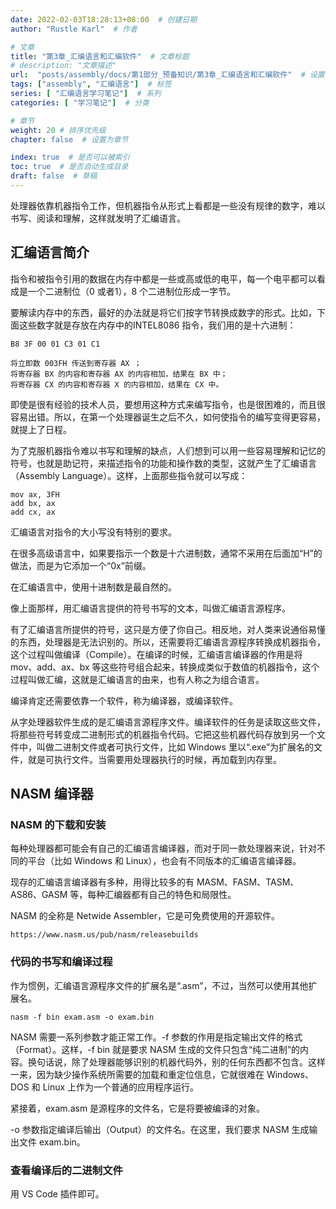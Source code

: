 ```yaml
---
date: 2022-02-03T18:28:13+08:00  # 创建日期
author: "Rustle Karl"  # 作者

# 文章
title: "第3章_汇编语言和汇编软件"  # 文章标题
# description: "文章描述"
url:  "posts/assembly/docs/第1部分_预备知识/第3章_汇编语言和汇编软件"  # 设置网页永久链接
tags: ["assembly", "汇编语言"]  # 标签
series: [ "汇编语言学习笔记"]  # 系列
categories: [ "学习笔记"]  # 分类

# 章节
weight: 20 # 排序优先级
chapter: false  # 设置为章节

index: true  # 是否可以被索引
toc: true  # 是否自动生成目录
draft: false  # 草稿
---
```


处理器依靠机器指令工作，但机器指令从形式上看都是一些没有规律的数字，难以书写、阅读和理解，这样就发明了汇编语言。

## 汇编语言简介

指令和被指令引用的数据在内存中都是一些或高或低的电平，每一个电平都可以看成是一个二进制位（0 或者1），8 个二进制位形成一字节。

要解读内存中的东西，最好的办法就是将它们按字节转换成数字的形式。比如，下面这些数字就是存放在内存中的INTEL8086 指令，我们用的是十六进制：

```
B8 3F 00 01 C3 01 C1
```

```
将立即数 003FH 传送到寄存器 AX ；
将寄存器 BX 的内容和寄存器 AX 的内容相加，结果在 BX 中；
将寄存器 CX 的内容和寄存器 X 的内容相加，结果在 CX 中。
```

即使是很有经验的技术人员，要想用这种方式来编写指令，也是很困难的，而且很容易出错。所以，在第一个处理器诞生之后不久，如何使指令的编写变得更容易，就提上了日程。

为了克服机器指令难以书写和理解的缺点，人们想到可以用一些容易理解和记忆的符号，也就是助记符，来描述指令的功能和操作数的类型，这就产生了汇编语言（Assembly Language）。这样，上面那些指令就可以写成：

```
mov ax, 3FH
add bx, ax
add cx, ax
```

汇编语言对指令的大小写没有特别的要求。

在很多高级语言中，如果要指示一个数是十六进制数，通常不采用在后面加“H”的做法，而是为它添加一个“0x”前缀。

在汇编语言中，使用十进制数是最自然的。

像上面那样，用汇编语言提供的符号书写的文本，叫做汇编语言源程序。

有了汇编语言所提供的符号，这只是方便了你自己。相反地，对人类来说通俗易懂的东西，处理器是无法识别的。所以，还需要将汇编语言源程序转换成机器指令，这个过程叫做编译（Compile）。在编译的时候，汇编语言编译器的作用是将 mov、add、ax、bx 等这些符号组合起来，转换成类似于数值的机器指令，这个过程叫做汇编，这就是汇编语言的由来，也有人称之为组合语言。

编译肯定还需要依靠一个软件，称为编译器，或编译软件。

从字处理器软件生成的是汇编语言源程序文件。编译软件的任务是读取这些文件，将那些符号转变成二进制形式的机器指令代码。它把这些机器代码存放到另一个文件中，叫做二进制文件或者可执行文件，比如 Windows 里以“.exe”为扩展名的文件，就是可执行文件。当需要用处理器执行的时候，再加载到内存里。

## NASM 编译器

### NASM 的下载和安装

每种处理器都可能会有自己的汇编语言编译器，而对于同一款处理器来说，针对不同的平台（比如 Windows 和 Linux），也会有不同版本的汇编语言编译器。

现存的汇编语言编译器有多种，用得比较多的有 MASM、FASM、TASM、AS86、GASM 等，每种汇编器都有自己的特色和局限性。

NASM 的全称是 Netwide Assembler，它是可免费使用的开源软件。

```
https://www.nasm.us/pub/nasm/releasebuilds
```

### 代码的书写和编译过程

作为惯例，汇编语言源程序文件的扩展名是“.asm”，不过，当然可以使用其他扩展名。

```shell
nasm -f bin exam.asm -o exam.bin
```

NASM 需要一系列参数才能正常工作。-f 参数的作用是指定输出文件的格式（Format）。这样，-f bin 就是要求 NASM 生成的文件只包含“纯二进制”的内容。换句话说，除了处理器能够识别的机器代码外，别的任何东西都不包含。这样一来，因为缺少操作系统所需要的加载和重定位信息，它就很难在 Windows、DOS 和 Linux 上作为一个普通的应用程序运行。

紧接着，exam.asm 是源程序的文件名，它是将要被编译的对象。

-o 参数指定编译后输出（Output）的文件名。在这里，我们要求 NASM 生成输出文件 exam.bin。

### 查看编译后的二进制文件

用 VS Code 插件即可。
